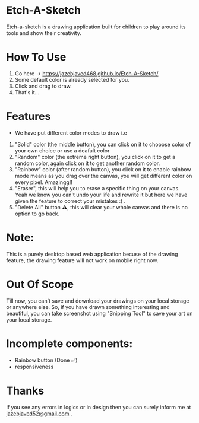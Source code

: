 # Etch-A-Sketch
Etch-a-sketch is a drawing application built for children to play around its tools and show their creativity.

# How To Use
1) Go here -> https://jazebjaved468.github.io/Etch-A-Sketch/
2) Some default color is already selected for you.
3) Click and drag to draw.
4) That's it...

# Features
* We have put different color modes to draw i.e
1) "Solid" color (the middle button), you can click on it to chooose color of your own choice or use a deafult color
2) "Random" color (the extreme right button), you click on it to get a random color, again click on it to get another random color.
3) "Rainbow" color (after random button), you click on it to enable rainbow mode means as you drag over the canvas, you will get different color on every pixel. Amazingg!!
4) "Eraser", this will help you to erase a specific thing on your canvas. Yeah we know you can't undo your life and rewrite it but here we have given the feature to correct your mistakes :) .
5) "Delete All" button ⚠️, this will clear your whole canvas and there is no option to go back.

# Note: 
This is a purely desktop based web application becuse of the drawing feature, the drawing feature will not work on mobile right now.

# Out Of Scope
Till now, you can't save and download your drawings on your local storage or anywhere else. So, if you have drawn something interesting and beautiful, you can take screenshot using "Snipping Tool" to save your art on your local storage.

# Incomplete components:
* Rainbow button (Done ✅)
* responsiveness

# Thanks
If you see any errors in logics or in design then you can surely inform me at jazebjaved52@gmail.com .
